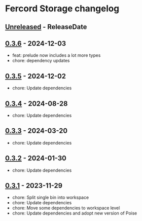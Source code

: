 # Fercord Storage changelog

<!-- next-header -->

## [Unreleased] - ReleaseDate

## [0.3.6] - 2024-12-03

- feat: prelude now includes a lot more types
- chore: dependency updates

## [0.3.5] - 2024-12-02
- chore: Update dependencies

## [0.3.4] - 2024-08-28
- chore: Update dependencies

## [0.3.3] - 2024-03-20
- chore: Update dependencies

## [0.3.2] - 2024-01-30
- chore: Update dependencies

## [0.3.1] - 2023-11-29
- chore: Split single bin into workspace
- chore: Update dependencies
- chore: Move some dependencies to workspace level
- chore: Update dependencies and adopt new version of Poise

<!-- next-url -->
[Unreleased]: https://github.com/kekonn/fercord/compare/fercord_storage-v0.3.6...HEAD
[0.3.6]: https://github.com/kekonn/fercord/compare/fercord_storage-v0.3.5...fercord_storage-v0.3.6
[0.3.5]: https://github.com/kekonn/fercord/compare/v0.3.4...fercord_storage-v0.3.5
[0.3.4]: https://github.com/kekonn/fercord/compare/v0.3.3...v0.3.4
[0.3.3]: https://github.com/kekonn/fercord/compare/v0.3.2...v0.3.3
[0.3.2]: https://github.com/kekonn/fercord/compare/v0.3.1...v0.3.2
[0.3.1]: https://github.com/kekonn/fercord/compare/v0.3.0...v0.3.1
[0.3.0]: https://github.com/kekonn/fercord/compare/v0.2.0...v0.3.0
[0.2.0]: https://github.com/kekonn/fercord/compare/v0.1.0...v0.2.0
[0.1.0]: https://github.com/kekonn/fercord/compare/1c72dea07273f387914ffd122218e27a6a676a9a...v0.1.0